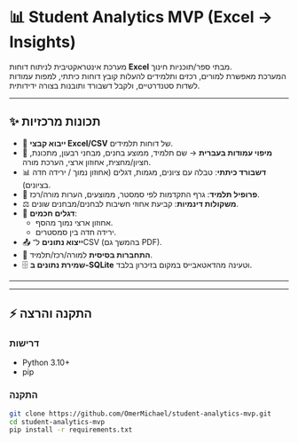 # 📊 Student Analytics MVP (Excel → Insights)

מערכת אינטראקטיבית לניתוח דוחות **Excel** מבתי ספר/תוכניות חינוך.  
המערכת מאפשרת למורים, רכזים ותלמידים להעלות קובץ דוחות כיתתי, למפות עמודות לשדות סטנדרטיים, ולקבל דשבורד ותובנות בצורה ידידותית.

---

## ✨ תכונות מרכזיות
- 📂 **ייבוא קבצי Excel/CSV** של דוחות תלמידים.  
- 📝 **מיפוי עמודות בעברית** → שם תלמיד, ממוצע בחנים, מבחני רבעון, מתכונת, חציון/מחצית, אחוזון ארצי, הערכת מורה.  
- 📊 **דשבורד כיתתי**: טבלה עם ציונים, מגמות, דגלים (אחוזון נמוך / ירידה חדה בציונים).  
- 👤 **פרופיל תלמיד**: גרף התקדמות לפי סמסטר, ממוצעים, הערות מורה/רכז.  
- ⚖️ **משקולות דינמיות**: קביעת אחוזי חשיבות לבחנים/מבחנים שונים.  
- 🚩 **דגלים חכמים**:
  - אחוזון ארצי נמוך מהסף.
  - ירידה חדה בין סמסטרים.  
- 📤 **ייצוא נתונים** ל־CSV (בהמשך גם PDF).
- 🔐 **התחברות בסיסית** למורה/רכז/תלמיד.
- 🗄️ **שמירת נתונים ב-SQLite** וטעינה מהדאטאבייס במקום בזיכרון בלבד.

---



---

## ⚡ התקנה והרצה

### דרישות
- Python 3.10+
- pip

### התקנה
```bash
git clone https://github.com/OmerMichael/student-analytics-mvp.git
cd student-analytics-mvp
pip install -r requirements.txt
